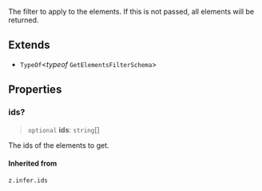 The filter to apply to the elements. If this is not passed, all elements will be returned.

## Extends

- `TypeOf`\<*typeof* `GetElementsFilterSchema`\>

## Properties

### ids?

> `optional` **ids**: `string`[]

The ids of the elements to get.

#### Inherited from

`z.infer.ids`
